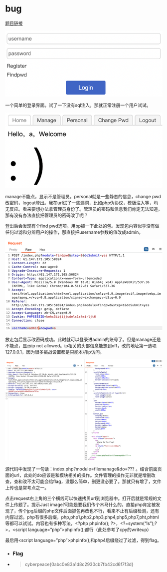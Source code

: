 # bug

[题目链接](https://adworld.xctf.org.cn/challenges/details?hash=e6382584-087d-4ca9-ba58-3887fdbecd00_2)

![bug](../../images/bug.png)

一个简单的登录界面。试了一下没有sql注入，那就正常注册一个用户试试。

![register](../../images/register.png)

manage不能点，显示不是管理员。personal就是一些静态的信息，change pwd改密码，logout登出。我在url试了一些漏洞，比如php伪协议，模版注入等，均无反应。看来要想办法拿管理员身份了。管理员的密码和信息我们肯定无法知道，那有没有办法直接把管理员的密码改了呢？

登出后会发现有个find pwd选项。用bp抓一下此处的包。发现包内容似乎没有做任何过滤和分辨用户的操作，那直接把username参数的值改成admin。

![changePwd](../../images/changePwd.png)

放走包后显示改密码成功。此时就可以登录进admin的账号了。但是manage还是不能点，显示ip not allowed。ip相关的头部信息能想到xff，改的地址第一选项127.0.0.1，因为很多挑战设置都是只能本机ip访问。

![response](../../images/response.png)

源代码中发现了一句话：index.php?module=filemanage&do=??? 。结合前面页面的url，此处的do应该是和模块相关的操作。文件管理的操作无非就是增删改查，查和改不太可能会给flag，没那么简单，删更没必要了。那就只有增了，文件上传也是常考点之一。

点击request右上角的三个横线可以快速拷贝url到浏览器中。打开后就是常规的文件上传题了。提示Just image?可能是要我们传个木马什么的。直接php肯定被发现了，传个jpg后缀的php文件后面抓包再改也不行，看来不止有后缀检测，还有内容过滤。php有很多后缀，php,php1,php2,php3,php4,php5,php7,pht,phtml等都可以试试。内容也有多种写法，\<?php phpinfo(); ?>，\<?=system(“ls”);?>，\<script language=”php”>phpinfo();</script>都行（此处参考了cpy的writeup）

最后用\<script language=”php”>phpinfo();</script>和php4后缀绕过了过滤，得到flag。

- ### Flag
- > cyberpeace{0abc0e83a1d8c2930cb7fb42cd6f7f3d}